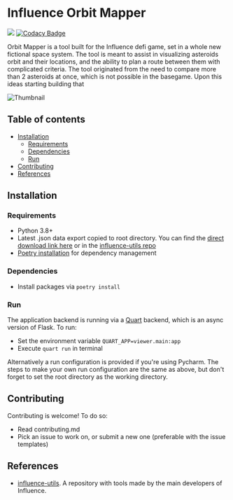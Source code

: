 # Influence Orbit Mapper
![](https://img.shields.io/badge/python-v3.8-blue)
[![Codacy Badge](https://app.codacy.com/project/badge/Grade/d62746887a694002907b83828aa57c89)](https://www.codacy.com/gh/MichaelVerdegaal/InfluenceOrbitMapper/dashboard?utm_source=github.com&amp;utm_medium=referral&amp;utm_content=MichaelVerdegaal/InfluenceOrbitMapper&amp;utm_campaign=Badge_Grade)

Orbit Mapper is a tool built for the Influence defi game, set in a whole new fictional space system. The tool is meant
to assist in visualizing asteroids orbit and their locations, and the ability to plan a route between them with
complicated criteria. The tool originated from the need to compare more than 2 asteroids at once, which is not possible
in the basegame. Upon this ideas starting building that 

![Thumbnail](https://cdn.discordapp.com/attachments/697855611643232394/903745762045870080/brave_mK8x5WQ404.png)

## Table of contents
- [Installation](#installation)
  + [Requirements](#requirements)
  + [Dependencies](#dependencies)
  + [Run](#run)
- [Contributing](#contributing)
- [References](#references)

## Installation
### Requirements

- Python 3.8+
- Latest .json data export copied to root directory. You can find
  the [direct download link here](https://www.dropbox.com/sh/5g3ww8wi9n0p4s6/AADcR0lgL8iKTQrpiWUC37Oxa?dl=0) or in
  the [influence-utils repo](https://github.com/Influenceth/influence-utils)
- [Poetry installation](https://python-poetry.org/docs/) for dependency management

### Dependencies

- Install packages via `poetry install`

### Run 

The application backend is running via a [Quart](https://pgjones.gitlab.io/quart/) backend, which is an async version 
of Flask. To run:
- Set the environment variable `QUART_APP=viewer.main:app`
- Execute `quart run` in terminal

Alternatively a run configuration is provided if you're using Pycharm. The steps to make your own run configuration are 
the same as above, but don't forget to set the root directory as the working directory.

## Contributing

Contributing is welcome! To do so:
- Read contributing.md 
- Pick an issue to work on, or submit a new one (preferable with the issue templates)

## References

- [influence-utils](https://github.com/Influenceth/influence-utils). A repository with tools made by the main developers
  of Influence.
